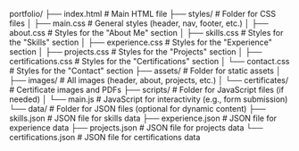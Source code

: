 portfolio/
├── index.html                  # Main HTML file
├── styles/                     # Folder for CSS files
│   ├── main.css                # General styles (header, nav, footer, etc.)
│   ├── about.css               # Styles for the "About Me" section
│   ├── skills.css              # Styles for the "Skills" section
│   ├── experience.css          # Styles for the "Experience" section
│   ├── projects.css            # Styles for the "Projects" section
│   ├── certifications.css      # Styles for the "Certifications" section
│   └── contact.css             # Styles for the "Contact" section
├── assets/                     # Folder for static assets
│   ├── images/                 # All images (header, about, projects, etc.)
│   └── certificates/           # Certificate images and PDFs
├── scripts/                    # Folder for JavaScript files (if needed)
│   └── main.js                 # JavaScript for interactivity (e.g., form submission)
└── data/                       # Folder for JSON files (optional for dynamic content)
    ├── skills.json             # JSON file for skills data
    ├── experience.json         # JSON file for experience data
    ├── projects.json           # JSON file for projects data
    └── certifications.json     # JSON file for certifications data
